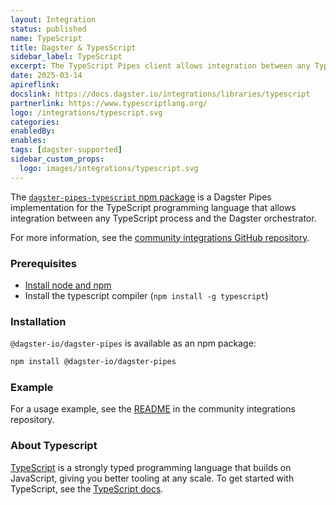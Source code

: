 ```yaml
---
layout: Integration
status: published
name: TypeScript
title: Dagster & TypesScript
sidebar_label: TypeScript
excerpt: The TypeScript Pipes client allows integration between any TypeScript process and the Dagster orchestrator.
date: 2025-03-14
apireflink: 
docslink: https://docs.dagster.io/integrations/libraries/typescript
partnerlink: https://www.typescriptlang.org/
logo: /integrations/typescript.svg
categories:
enabledBy:
enables:
tags: [dagster-supported]
sidebar_custom_props: 
  logo: images/integrations/typescript.svg
---
```


The [`dagster-pipes-typescript` npm package](https://www.npmjs.com/package/@dagster-io/dagster-pipes) is a Dagster Pipes implementation for the TypeScript programming language that allows integration between any TypeScript process and the Dagster orchestrator.

For more information, see the [community integrations GitHub repository](https://github.com/dagster-io/community-integrations/blob/main/libraries/pipes/implementations/typescript/README.md).

### Prerequisites

- [Install node and npm](https://nodejs.org/en/download)
- Install the typescript compiler (`npm install -g typescript`)

### Installation

`@dagster-io/dagster-pipes` is available as an npm package:

```sh
npm install @dagster-io/dagster-pipes
```

### Example

For a usage example, see the [README](https://github.com/dagster-io/community-integrations/blob/main/libraries/pipes/implementations/typescript/README.md) in the community integrations repository.

### About Typescript

[TypeScript](https://www.typescriptlang.org/) is a strongly typed programming language that builds on JavaScript, giving you better tooling at any scale. To get started with TypeScript, see the [TypeScript docs](https://www.typescriptlang.org/docs/).